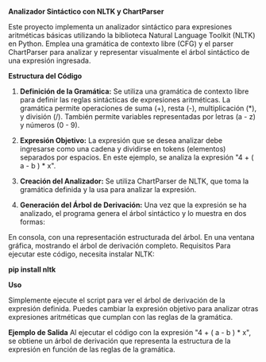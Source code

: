 **Analizador Sintáctico con NLTK y ChartParser**

Este proyecto implementa un analizador sintáctico para expresiones aritméticas básicas utilizando la biblioteca Natural Language Toolkit (NLTK) en Python. Emplea una gramática de contexto libre (CFG) y el parser ChartParser para analizar y representar visualmente el árbol sintáctico de una expresión ingresada.

**Estructura del Código**

1. **Definición de la Gramática:**
Se utiliza una gramática de contexto libre para definir las reglas sintácticas de expresiones aritméticas. La gramática permite operaciones de suma (+), resta (-), multiplicación (*), y división (/). También permite variables representadas por letras (a - z) y números (0 - 9).

2. **Expresión Objetivo:**
La expresión que se desea analizar debe ingresarse como una cadena y dividirse en tokens (elementos) separados por espacios. En este ejemplo, se analiza la expresión "4 + ( a - b ) * x".

3. **Creación del Analizador:**
Se utiliza ChartParser de NLTK, que toma la gramática definida y la usa para analizar la expresión.

4. **Generación del Árbol de Derivación:**
Una vez que la expresión se ha analizado, el programa genera el árbol sintáctico y lo muestra en dos formas:

En consola, con una representación estructurada del árbol.
En una ventana gráfica, mostrando el árbol de derivación completo.
Requisitos
Para ejecutar este código, necesita instalar NLTK:


**pip install nltk**

**Uso**

Simplemente ejecute el script para ver el árbol de derivación de la expresión definida. Puedes cambiar la expresión objetivo para analizar otras expresiones aritméticas que cumplan con las reglas de la gramática.

**Ejemplo de Salida**
Al ejecutar el código con la expresión "4 + ( a - b ) * x", se obtiene un árbol de derivación que representa la estructura de la expresión en función de las reglas de la gramática.
